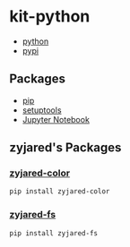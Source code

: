 # kit-python

- [python](https://www.python.org/)
- [pypi](https://pypi.org/)

## Packages

- [pip](https://pypi.org/project/pip/)
- [setuptools](https://github.com/pypa/setuptools)
- [Jupyter Notebook](https://pypi.org/project/notebook/)


## zyjared's Packages

### [zyjared-color](https://github.com/zyjared/kit-python/tree/main/pkgs/color#zyjared-color)

```sh
pip install zyjared-color
```

### [zyjared-fs](https://github.com/zyjared/kit-python/tree/main/pkgs/fs#zyjared-fs)

```sh
pip install zyjared-fs
```
